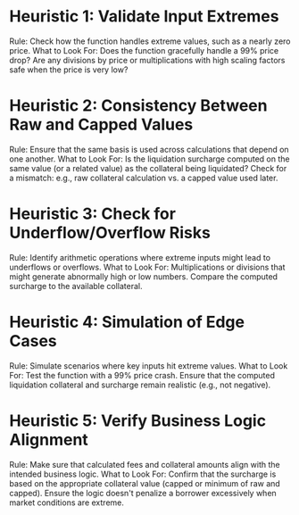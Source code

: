 # Heuristic 1: Validate Input Extremes

Rule: Check how the function handles extreme values, such as a nearly zero price.
What to Look For:
Does the function gracefully handle a 99% price drop?
Are any divisions by price or multiplications with high scaling factors safe when the price is very low?

# Heuristic 2: Consistency Between Raw and Capped Values
Rule: Ensure that the same basis is used across calculations that depend on one another.
What to Look For:
Is the liquidation surcharge computed on the same value (or a related value) as the collateral being liquidated?
Check for a mismatch: e.g., raw collateral calculation vs. a capped value used later.

# Heuristic 3: Check for Underflow/Overflow Risks
Rule: Identify arithmetic operations where extreme inputs might lead to underflows or overflows.
What to Look For:
Multiplications or divisions that might generate abnormally high or low numbers.
Compare the computed surcharge to the available collateral.


# Heuristic 4: Simulation of Edge Cases
Rule: Simulate scenarios where key inputs hit extreme values.
What to Look For:
Test the function with a 99% price crash.
Ensure that the computed liquidation collateral and surcharge remain realistic (e.g., not negative).

# Heuristic 5: Verify Business Logic Alignment
Rule: Make sure that calculated fees and collateral amounts align with the intended business logic.
What to Look For:
Confirm that the surcharge is based on the appropriate collateral value (capped or minimum of raw and capped).
Ensure the logic doesn't penalize a borrower excessively when market conditions are extreme.


